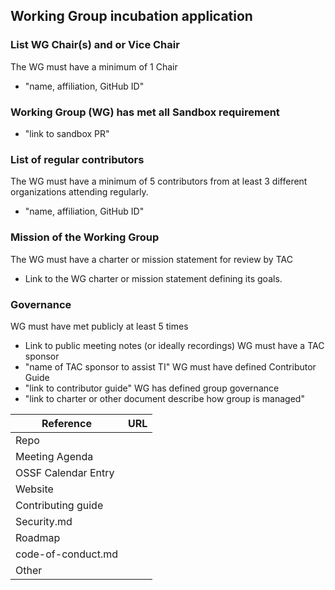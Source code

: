 ## Working Group incubation application

### List WG Chair(s) and or Vice Chair
The WG must have a minimum of 1 Chair

  * "name, affiliation, GitHub ID"


### Working Group (WG) has met all Sandbox requirement
  * "link to sandbox PR"

### List of regular contributors
The WG must have a minimum of 5 contributors from at least 3 different organizations attending regularly.
  * "name, affiliation, GitHub ID"


### Mission of the Working Group
The WG must have a charter or mission statement for review by TAC
  * Link to the WG charter or mission statement defining its goals.

### Governance
WG must have met publicly at least 5 times
   * Link to public meeting notes (or ideally recordings)
WG must have a TAC sponsor
  * "name of TAC sponsor to assist TI"
WG must have defined Contributor Guide
  * "link to contributor guide"
WG has defined group governance
  * "link to charter or other document describe how group is managed"

 Reference              | URL |
|-----------------------|-----|
| Repo                  |     |
| Meeting Agenda        |     |
| OSSF Calendar Entry   |     |
| Website               |     |
| Contributing guide    |     |
| Security.md           |     |
| Roadmap               |     |
| code-of-conduct.md               |     |
| Other                 |     |

